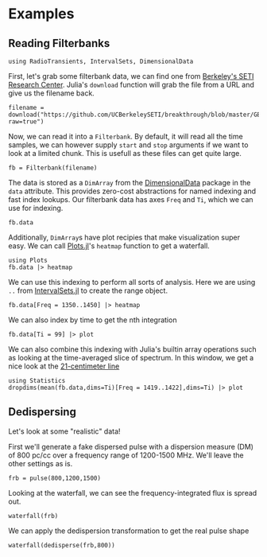 # Examples

## Reading Filterbanks

```@setup examples
using RadioTransients, IntervalSets, DimensionalData
```

First, let's grab some filterbank data, we can find one from [Berkeley's SETI Research Center](http://breakthroughinitiatives.org/opendatasearch). Julia's `download` function will grab the file from a URL and give us the filename back.

```@example examples
filename = download("https://github.com/UCBerkeleySETI/breakthrough/blob/master/GBT/filterbank_tutorial/blc04_guppi_57563_69862_HIP35136_0011.gpuspec.0002.fil?raw=true")
```

Now, we can read it into a `Filterbank`. By default, it will read all the time samples, we can however supply `start` and `stop` arguments if we want to look at a limited chunk. This is usefull as these files can get quite large.

```@example examples
fb = Filterbank(filename)
```

The data is stored as a `DimArray` from the [DimensionalData](https://github.com/rafaqz/DimensionalData.jl) package in the `data` attribute. This provides zero-cost abstractions for named indexing and fast index lookups. Our filterbank data has axes `Freq` and `Ti`, which we can use for indexing.

```@example examples
fb.data
```

Additionally, `DimArray`s have plot recipies that make visualization super easy. We can call [Plots.jl](https://github.com/JuliaPlots/Plots.jl)'s `heatmap` function to get a waterfall.

```@example examples
using Plots
fb.data |> heatmap
```

We can use this indexing to perform all sorts of analysis. Here we are using `..` from [IntervalSets.jl](https://github.com/JuliaMath/IntervalSets.jl) to create the range object.

```@example examples
fb.data[Freq = 1350..1450] |> heatmap
```

We can also index by time to get the nth integration

```@example examples
fb.data[Ti = 99] |> plot
```

We can also combine this indexing with Julia's builtin array operations such as looking at the time-averaged slice of spectrum. In this window, we get a nice look at the [21-centimeter line](https://en.wikipedia.org/wiki/Hydrogen_line)

```@example examples
using Statistics
dropdims(mean(fb.data,dims=Ti)[Freq = 1419..1422],dims=Ti) |> plot
```

## Dedispersing

Let's look at some "realistic" data!

First we'll generate a fake dispersed pulse with a dispersion measure (DM) of 800 pc/cc over a frequency range of 1200-1500 MHz. We'll leave the other settings as is.

```@example examples
frb = pulse(800,1200,1500)
```

Looking at the waterfall, we can see the frequency-integrated flux is spread out.

```@example examples
waterfall(frb)
```

We can apply the dedispersion transformation to get the real pulse shape

```@example
waterfall(dedisperse(frb,800))
```
